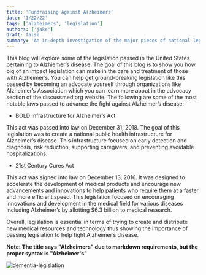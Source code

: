 ```yaml
---
title: 'Fundraising Against Alzheimers'
date: '1/22/22'
tags: ['alzheimers', 'legislation']
authors: ['jake']
draft: false
summary: 'An in-depth investigation of the major pieces of national legislation that have greatly impacted the fight against Alzheimers disease.'
---
```

This blog will explore some of the legislation passed in the United States pertaining to Alzhiemer’s disease. The goal of this blog is to show you how big of an impact legislation can make in the care and treatment of those with Alzheimer’s. You can help get ground-breaking legislation like this passed by becoming an advocate yourself through organizations like Alzheimer’s Association which you can learn more about in the advocacy section of the discussmed.org website. The following are some of the most notable laws passed to advance the fight against Alzheimer’s disease:

-   BOLD Infrastructure for Alzheimer’s Act
    

This act was passed into law on December 31, 2018. The goal of this legislation was to create a national public health infrastructure for Alzheimer’s disease. This infrastructure focused on early detection and diagnosis, risk reduction, supporting caregivers, and preventing avoidable hospitalizations.

-   21st Century Cures Act
    

This act was signed into law on December 13, 2016. It was designed to accelerate the development of medical products and encourage new advancements and innovations to help patients who require them at a faster and more efficient speed. This legislation focused on encouraging innovations and development in the medical field for various diseases including Alzheimer’s by allotting $6.3 billion to medical research. 

Overall, legislation is essential in terms of trying to create and distribute new medical resources and technology thus showing the importance of passing legislation to help fight Alzheimer’s disease.

**Note: The title says "Alzheimers" due to markdown requirements, but the proper syntax is "Alzheimer's"**

![dementia-legislation](http://image.slideserve.com/246601/legislation-relevant-to-people-suffering-with-dementia-and-their-carers-n.jpg)


